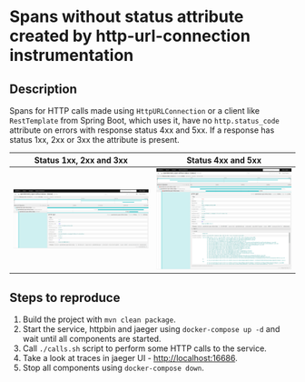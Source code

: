 # Spans without status attribute created by http-url-connection instrumentation

## Description

Spans for HTTP calls made using `HttpURLConnection` or a client like `RestTemplate` from Spring Boot, which uses it, have no `http.status_code` attribute on errors with response status 4xx and 5xx. If a response has status 1xx, 2xx or 3xx the attribute is present.

| **Status 1xx, 2xx and 3xx**          | **Status 4xx and 5xx**               |
| ------------------------------------ | ------------------------------------ |
| ![](screenshots/http-status-200.png) | ![](screenshots/http-status-500.png) |

## Steps to reproduce

1. Build the project with `mvn clean package`.
2. Start the service, httpbin and jaeger using `docker-compose up -d` and wait until all components are started.
3. Call `./calls.sh` script to perform some HTTP calls to the service.
4. Take a look at traces in jaeger UI - [http://localhost:16686](http://localhost:16686).
5. Stop all components using `docker-compose down`.
